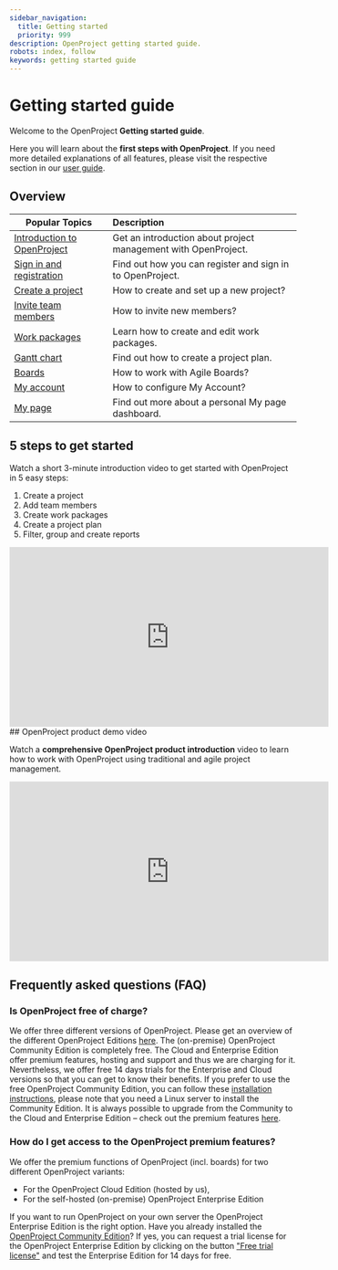 ```yaml
---
sidebar_navigation:
  title: Getting started
  priority: 999
description: OpenProject getting started guide.
robots: index, follow
keywords: getting started guide
---
```


# Getting started guide

Welcome to the OpenProject **Getting started guide**.

Here you will learn about the **first steps with OpenProject**. If you need more detailed explanations of all features, please visit the respective section in our [user guide](../user-guide/).

## Overview

| Popular Topics                                          | Description                                                  |
| ------------------------------------------------------- | :----------------------------------------------------------- |
| [Introduction to OpenProject](openproject-introduction) | Get an introduction about project management with OpenProject. |
| [Sign in and registration](sign-in-registration)        | Find out how you can register and sign in to OpenProject.    |
| [Create a project](projects)                            | How to create and set up a new project?                      |
| [Invite team members](invite-members)                   | How to invite new members?                                   |
| [Work packages](work-packages-introduction)             | Learn how to create and edit work packages.                  |
| [Gantt chart](gantt-chart-introduction)                 | Find out how to create a project plan.                       |
| [Boards](boards-introduction)                           | How to work with Agile Boards?                               |
| [My account](my-account)                                | How to configure My Account?                                 |
| [My page](my-page)                                      | Find out more about a personal My page dashboard.            |

## 5 steps to get started

Watch a short 3-minute introduction video to get started with OpenProject in 5 easy steps:

1. Create a project
2. Add team members
3. Create work packages
4. Create a project plan
5. Filter, group and create reports

<iframe width="560" height="315" src="https://www.youtube.com/embed/Fk4papnAzMw" frameborder="0" allow="accelerometer; autoplay; encrypted-media; gyroscope; picture-in-picture" allowfullscreen></iframe>
## OpenProject product demo video

Watch a **comprehensive OpenProject product introduction** video to learn how to work with OpenProject using traditional and agile project management. 

<iframe width="560" height="315" src="https://www.youtube.com/embed/ebc3lcSmncA" frameborder="0" allow="accelerometer; autoplay; encrypted-media; gyroscope; picture-in-picture" allowfullscreen></iframe>

## Frequently asked questions (FAQ)

### Is OpenProject free of charge?

We offer three different versions of OpenProject. Please get an overview of the different OpenProject Editions [here](https://www.openproject.org/pricing/). The (on-premise) OpenProject Community Edition is completely free. The Cloud and Enterprise Edition offer premium features, hosting and support and thus we are charging for it. Nevertheless, we offer free 14 days trials for the Enterprise and Cloud versions so that you can get to know their benefits. If you prefer to use the free OpenProject Community Edition, you can follow these [installation instructions](https://www.openproject.org/download-and-installation/), please note that you need a Linux server to install the Community Edition. It is always possible to upgrade from the Community to the Cloud and Enterprise Edition – check out the premium features [here](https://www.openproject.org/enterprise-edition/).

### How do I get access to the OpenProject premium features?

We offer the premium functions of OpenProject (incl. boards) for two different OpenProject variants:
* For the OpenProject Cloud Edition (hosted by us),
* For the self-hosted (on-premise) OpenProject Enterprise Edition

If you want to run OpenProject on your own server the OpenProject Enterprise Edition is the right option.
Have you already installed the [OpenProject Community Edition](https://www.openproject.org/download-and-installation/)? If yes, you can request a trial license for the OpenProject Enterprise Edition by clicking on the button ["Free trial license"](https://www.openproject.org/de/enterprise-edition/) and test the Enterprise Edition for 14 days for free.

